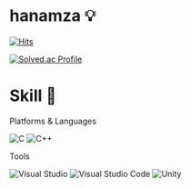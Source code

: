 # hanamza 💡

[![Hits](https://hits.seeyoufarm.com/api/count/incr/badge.svg?url=https%3A%2F%2Fgithub.com%2Fhanamza&count_bg=%2379C83D&title_bg=%23555555&icon=&icon_color=%23E7E7E7&title=hits&edge_flat=false)](https://hits.seeyoufarm.com)


[![Solved.ac Profile](http://mazassumnida.wtf/api/v2/generate_badge?boj=sun3727310)](https://solved.ac/sun3727310/)

# Skill 🔧

Platforms & Languages 

![C](https://img.shields.io/badge/C-3CBDB1.svg?&style=for-the-badge&logo=C&logoColor=White)
![C++](https://img.shields.io/badge/C++-00599C.svg?&style=for-the-badge&logo=C++&logoColor=White)

Tools

![Visual Studio](https://img.shields.io/badge/Visual%20Studio-2C2255.svg?&style=for-the-badge&logo=Visual%20Studio&logoColor=white)
![Visual Studio Code](https://img.shields.io/badge/Visual%20Studio%20Code-007ACC.svg?&style=for-the-badge&logo=Visual%20Studio%20Code&logoColor=white)
![Unity](https://img.shields.io/badge/Unity-111111.svg?&style=for-the-badge&logo=Unity&logoColor=White)
